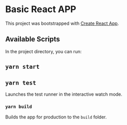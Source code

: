 # Basic React APP

This project was bootstrapped with [Create React App](https://github.com/facebook/create-react-app).

## Available Scripts

In the project directory, you can run:

## `yarn start`

## `yarn test`

Launches the test runner in the interactive watch mode.

### `yarn build`

Builds the app for production to the `build` folder.
